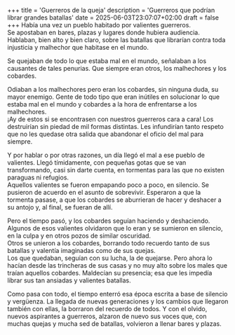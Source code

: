 +++
title = 'Guerreros de la queja'
description = 'Guerreros que podrían librar grandes batallas'
date = 2025-06-03T23:07:07+02:00
draft = false
+++
Había una vez un pueblo habitado por valientes guerreros.   
Se apostaban en bares, plazas y lugares donde hubiera audiencia. Hablaban, bien alto y bien claro, sobre las batallas que librarían contra toda injusticia y malhechor que habitase en el mundo.

Se quejaban de todo lo que estaba mal en el mundo, señalaban a los causantes de tales penurias. Que siempre eran otros, los malhechores y los cobardes. 

Odiaban a los malhechores pero eran los cobardes, sin ninguna duda, su mayor enemigo. Gente de todo tipo que eran inútiles en solucionar lo que estaba mal en el mundo y cobardes a la hora de enfrentarse a los malhechores.  
¡Ay de estos si se encontrasen con nuestros guerreros cara a cara! Los destruirían sin piedad de mil formas distintas. Les infundirían tanto respeto que no les quedase otra salida que abandonar el oficio del mal para siempre.

Y por hablar o por otras razones, un día llegó el mal a ese pueblo de valientes. Llegó tímidamente, con pequeñas gotas que se van transformando, casi sin darte cuenta, en tormentas para las que no existen paraguas ni refugios.  
Aquellos valientes se fueron empapando poco a poco, en silencio. Se pusieron de acuerdo en el asunto de sobrevivir. Esperaron a que la tormenta pasase, a que los cobardes se aburrieran de hacer y deshacer a su antojo y, al final, se fueran de allí.

Pero el tiempo pasó, y los cobardes seguían haciendo y deshaciendo. Algunos de esos valientes olvidaron que lo eran y se sumieron en silencio, en la culpa y en otros pozos de similar oscuridad.  
Otros se unieron a los cobardes, borrando todo recuerdo tanto de sus batallas y valentía imaginadas como de sus quejas.  
Los que quedaban, seguían con su lucha, la de quejarse. Pero ahora lo hacían desde las trincheras de sus casas y no muy alto sobre los males que traían aquellos cobardes. Maldecían su presencia; esa que les impedía librar sus tan ansiadas y valientes batallas.

Como pasa con todo, el tiempo enterró esa época escrita a base de silencio y vergüenza. La llegada de nuevas generaciones y los cambios que llegaron también con ellas, la borraron del recuerdo de todos. Y con el olvido, nuevos aspirantes a guerreros, alzaron de nuevo sus voces que, con muchas quejas y mucha sed de batallas, volvieron a llenar bares y plazas.


